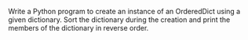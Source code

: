 Write a Python program to create an instance of an OrderedDict using a given dictionary. Sort the dictionary during the creation and print the members of the dictionary in reverse order.
